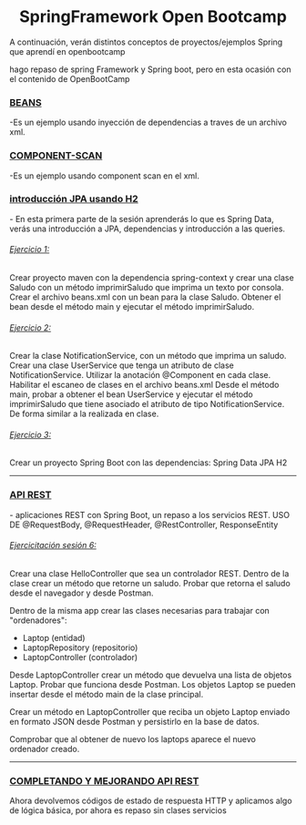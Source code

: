 <h1 align="center">SpringFramework Open Bootcamp</h1>
<p align="left">A continuación, verán distintos conceptos de proyectos/ejemplos Spring que aprendí en openbootcamp</p>
<p align="left">hago repaso de spring Framework y Spring boot, pero en esta ocasión con el contenido de OpenBootCamp </p>
<h3 align="left"><a href="https://github.com/Adrian-Fernandez-Rosa/cursoSpringOpenBootCamp/tree/master/introduccion" 
 target="_blank">BEANS </a></h3>
<p align="left">
-Es un ejemplo usando inyección de dependencias a traves de un archivo xml.          
</p>
  
          

<h3 align="left"><a href="https://github.com/Adrian-Fernandez-Rosa/cursoSpringOpenBootCamp/tree/master/ob-spring-scan(beans2)" 
 target="_blank"> COMPONENT-SCAN </a></h3>
<p align="left">
-Es un ejemplo usando component scan en el xml.          
</p>          



<h3 align="left"><a href="https://github.com/Adrian-Fernandez-Rosa/cursoSpringOpenBootCamp/tree/master/ob-springdatajpa" 
 target="_blank"> introducción JPA usando H2 </a></h3>
<p align="left">
- En esta primera parte de la sesión aprenderás lo que es Spring Data, verás una introducción a JPA, dependencias y introducción a las queries.       
</p>          

<h6 align="left"><a href="https://github.com/Adrian-Fernandez-Rosa/cursoSpringOpenBootCamp/tree/master/Ejercicio1Sesion3" 
 target="_blank"> Ejercicio 1:  </a></h3>
 <p align="left">Crear proyecto maven con la dependencia spring-context y crear una clase Saludo con un método imprimirSaludo que imprima un texto por consola.
Crear el archivo beans.xml con un bean para la clase Saludo.
Obtener el bean desde el método main y ejecutar el método imprimirSaludo.</p>

<h6 align="left"><a href="https://github.com/Adrian-Fernandez-Rosa/cursoSpringOpenBootCamp/tree/master/Ejercicio2Sesion3" 
 target="_blank"> Ejercicio 2:  </a></h3>
 <p align="left">Crear la clase NotificationService, con un método que imprima un saludo.
Crear una clase UserService que tenga un atributo de clase NotificationService.
Utilizar la anotación @Component en cada clase.
Habilitar el escaneo de clases en el archivo beans.xml
Desde el método main, probar a obtener el bean UserService y ejecutar el método imprimirSaludo que tiene asociado el atributo de tipo NotificationService. De forma similar a la realizada en clase.</p>


<h6 align="left"><a href="https://github.com/Adrian-Fernandez-Rosa/cursoSpringOpenBootCamp/tree/master/Ejercicio3Sesion3" 
 target="_blank"> Ejercicio 3:  </a></h3>
 <p align="left">Crear un proyecto Spring Boot con las dependencias:
    Spring Data JPA
    H2
</p>
<hr />
<h3 align="left"><a href="https://github.com/Adrian-Fernandez-Rosa/cursoSpringOpenBootCamp/tree/9ed776b4e837b31d3bc127088c7287deff898d11/ob-rest-datajpa2/src/main/java/com/example/obrestdatajpa" 
 target="_blank"> API REST  </a></h3>
<p align="left">
- aplicaciones REST con Spring Boot,  un repaso a los servicios REST.
 USO DE @RequestBody, @RequestHeader, @RestController, ResponseEntity
</p>          

<h6 align="left"><a href="https://github.com/Adrian-Fernandez-Rosa/cursoSpringOpenBootCamp/tree/master/ejercitacionSesion6" 
 target="_blank"> Ejercicitación sesión 6:  </a></h3>
 <p align="left">
Crear una clase HelloController que sea un controlador REST.
Dentro de la clase crear un método que retorne un saludo.
Probar que retorna el saludo desde el navegador y desde Postman.

Dentro de la misma app crear las clases necesarias para trabajar con "ordenadores":
 * Laptop (entidad)
 * LaptopRepository (repositorio)
 * LaptopController (controlador)

Desde LaptopController crear un método que devuelva una lista de objetos Laptop.
Probar que funciona desde Postman.
Los objetos Laptop se pueden insertar desde el método main de la clase principal.

Crear un método en LaptopController que reciba un objeto Laptop enviado en formato JSON desde Postman y persistirlo en la base de datos.

Comprobar que al obtener de nuevo los laptops aparece el nuevo ordenador creado.
</p>

<hr/>
<h3 align="left"><a href="https://github.com/Adrian-Fernandez-Rosa/cursoSpringOpenBootCamp/tree/master/ob-rest-datajpa2" 
 target="_blank">COMPLETANDO Y MEJORANDO API REST  </a></h3>
<p align="left"> 
 Ahora devolvemos códigos de estado de respuesta HTTP y aplicamos algo de lógica básica, por ahora es repaso sin clases servicios
 
</p>          

